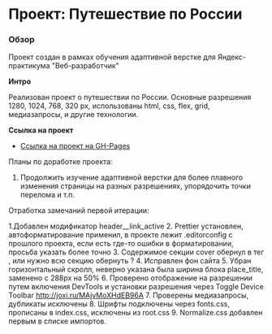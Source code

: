 # Проект: Путешествие по России

### Обзор

Проект создан в рамках обучения адаптивной верстке для Яндекс-практикума "Веб-разработчик"

**Интро**

Реализован проект о путешествии по России. Основные разрешения 1280, 1024, 768, 320 px, использованы html, css, flex,
grid, медиазапросы, и другие технологии.

**Ссылка на проект**

* [Ссылка на проект на GH-Pages ](https://ark75.github.io/russian-travel/)

Планы по доработке проекта:

1. Продолжить изучение адаптивной верстки для более плавного изменения страницы на разных разрешениях, упорядочить точки
   перелома и т.п.

Отработка замечаний первой итерации:

1.Добавлен модификатор header__link_active
2. Prettier установлен, автоформатирование применил, в проекте лежит .editorconfig с прошлого проекта, если есть где-то
   ошибки в форматировании, просьба указать более точно
3. Содержимое секции cover обернул в тег <a>, или нужно всю секцию обернуть ?
4. Исправлен фон сайта
5. Убран горизонтальный скролл, неверно указана была ширина блока place_title, заменено с 288px на 50%
6. Проверено отображение на разрешении путем включения DevTools и установки разрешения
   через Toggle Device Toolbar
http://joxi.ru/MAjvMoXHdEB96A
7. Проверены медиазапросы, дубликаты исключены
8. Шрифты подключены через fonts.css, прописаны в index.css,  исключены из root.css
9. Normalize.css добавлен первым в списке импортов.
